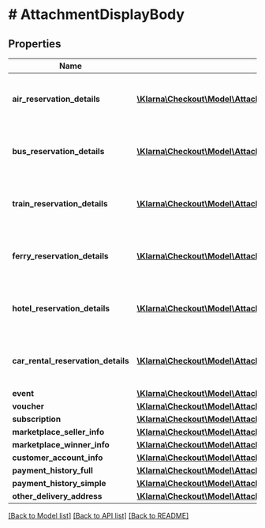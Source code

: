 # # AttachmentDisplayBody

## Properties

Name | Type | Description | Notes
------------ | ------------- | ------------- | -------------
**air_reservation_details** | [**\Klarna\Checkout\Model\AttachmentDisplayBodyAirReservationDetails[]**](AttachmentDisplayBodyAirReservationDetails.md) | Details about the reservation of airline tickets | [optional]
**bus_reservation_details** | [**\Klarna\Checkout\Model\AttachmentDisplayBodyBusReservationDetails[]**](AttachmentDisplayBodyBusReservationDetails.md) | Details about the reservation of bus tickets | [optional]
**train_reservation_details** | [**\Klarna\Checkout\Model\AttachmentDisplayBodyBusReservationDetails[]**](AttachmentDisplayBodyBusReservationDetails.md) | Details about the reservation of train tickets | [optional]
**ferry_reservation_details** | [**\Klarna\Checkout\Model\AttachmentDisplayBodyBusReservationDetails[]**](AttachmentDisplayBodyBusReservationDetails.md) | Details about the reservation of ferry tickets | [optional]
**hotel_reservation_details** | [**\Klarna\Checkout\Model\AttachmentDisplayBodyHotelReservationDetails[]**](AttachmentDisplayBodyHotelReservationDetails.md) | Details about the reservation of hotel rooms | [optional]
**car_rental_reservation_details** | [**\Klarna\Checkout\Model\AttachmentDisplayBodyCarRentalReservationDetails[]**](AttachmentDisplayBodyCarRentalReservationDetails.md) | Details about the reservation of rental cars | [optional]
**event** | [**\Klarna\Checkout\Model\AttachmentDisplayBodyEvent[]**](AttachmentDisplayBodyEvent.md) |  | [optional]
**voucher** | [**\Klarna\Checkout\Model\AttachmentDisplayBodyVoucher[]**](AttachmentDisplayBodyVoucher.md) |  | [optional]
**subscription** | [**\Klarna\Checkout\Model\AttachmentDisplayBodySubscription[]**](AttachmentDisplayBodySubscription.md) |  | [optional]
**marketplace_seller_info** | [**\Klarna\Checkout\Model\AttachmentDisplayBodyMarketplaceSellerInfo[]**](AttachmentDisplayBodyMarketplaceSellerInfo.md) |  | [optional]
**marketplace_winner_info** | [**\Klarna\Checkout\Model\AttachmentDisplayBodyMarketplaceWinnerInfo[]**](AttachmentDisplayBodyMarketplaceWinnerInfo.md) |  | [optional]
**customer_account_info** | [**\Klarna\Checkout\Model\AttachmentDisplayBodyCustomerAccountInfo[]**](AttachmentDisplayBodyCustomerAccountInfo.md) |  | [optional]
**payment_history_full** | [**\Klarna\Checkout\Model\AttachmentDisplayBodyPaymentHistoryFull[]**](AttachmentDisplayBodyPaymentHistoryFull.md) |  | [optional]
**payment_history_simple** | [**\Klarna\Checkout\Model\AttachmentDisplayBodyPaymentHistorySimple[]**](AttachmentDisplayBodyPaymentHistorySimple.md) |  | [optional]
**other_delivery_address** | [**\Klarna\Checkout\Model\AttachmentDisplayBodyOtherDeliveryAddress[]**](AttachmentDisplayBodyOtherDeliveryAddress.md) |  | [optional]

[[Back to Model list]](../../README.md#models) [[Back to API list]](../../README.md#endpoints) [[Back to README]](../../README.md)
